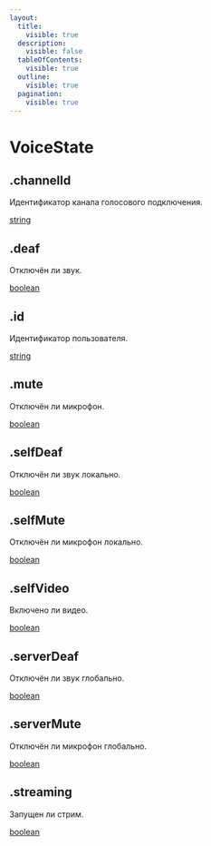 ```yaml
---
layout:
  title:
    visible: true
  description:
    visible: false
  tableOfContents:
    visible: true
  outline:
    visible: true
  pagination:
    visible: true
---
```


# VoiceState

## .channelId

Идентификатор канала голосового подключения.

[string](https://developer.mozilla.org/ru/docs/Web/JavaScript/Reference/Global\_Objects/String)

## .deaf

Отключён ли звук.

[boolean](https://developer.mozilla.org/ru/docs/Web/JavaScript/Reference/Global\_Objects/Boolean)

## .id

Идентификатор пользователя.

[string](https://developer.mozilla.org/ru/docs/Web/JavaScript/Reference/Global\_Objects/String)

## .mute

Отключён ли микрофон.

[boolean](https://developer.mozilla.org/ru/docs/Web/JavaScript/Reference/Global\_Objects/Boolean)

## .selfDeaf

Отключён ли звук локально.

[boolean](https://developer.mozilla.org/ru/docs/Web/JavaScript/Reference/Global\_Objects/Boolean)

## .selfMute

Отключён ли микрофон локально.

[boolean](https://developer.mozilla.org/ru/docs/Web/JavaScript/Reference/Global\_Objects/Boolean)

## .selfVideo

Включено ли видео.

[boolean](https://developer.mozilla.org/ru/docs/Web/JavaScript/Reference/Global\_Objects/Boolean)

## .serverDeaf

Отключён ли звук глобально.

[boolean](https://developer.mozilla.org/ru/docs/Web/JavaScript/Reference/Global\_Objects/Boolean)

## .serverMute

Отключён ли микрофон глобально.

[boolean](https://developer.mozilla.org/ru/docs/Web/JavaScript/Reference/Global\_Objects/Boolean)

## .streaming

Запущен ли стрим.

[boolean](https://developer.mozilla.org/ru/docs/Web/JavaScript/Reference/Global\_Objects/Boolean)
